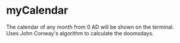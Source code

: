 # myCalendar
The calendar of any month from 0 AD will be shown on the terminal. <br> Uses John Conway's algorithm to calculate the doomsdays.
